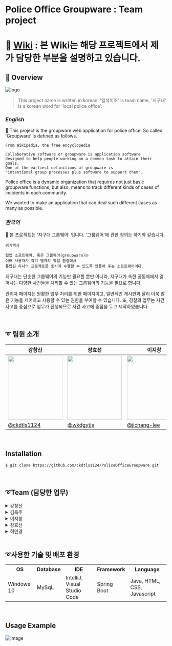 Police Office Groupware : Team project
====================
# :link: [Wiki](https://github.com/ckdtls1124/Groupware_Project/wiki) : 본 Wiki는 해당 프로젝트에서 제가 담당한 부분을 설명하고 있습니다.
  

## :page_facing_up: Overview
  ![logo](https://user-images.githubusercontent.com/116870719/233240425-364d7819-0a14-488f-9582-7f01703baaa9.png)
  > This project name is written in korean. '일석이조' is team name, '지구대' is a korean word for 'local police office'.
  ### *English*
  :police_officer: This project is the groupware web application for police office. 
  So called 'Groupware' is defined as follows.
  ```
  From Wikipedia, the free encyclopedia
  
  Collaborative software or groupware is application software 
  designed to help people working on a common task to attain their goals. 
  One of the earliest definitions of groupware is 
  "intentional group processes plus software to support them".
  ```
  Police office is a dynamic organization that requires not just basic groupware functions,
  but also, means to track different kinds of cases of incidents in each community.
  
  We wanted to make an application that can deal such different cases
  as many as possible. 
  
  ### *한국어*
  :police_officer: 본 프로젝트는 '지구대 그룹웨어' 입니다.
  '그룹웨어'에 관한 정의는 하기와 같습니다.
  ```
  위키백과
  
  협업 소프트웨어, 혹은 그룹웨어(groupware)는 
  여러 사용자가 각기 별개의 작업 환경에서 
  통합된 하나의 프로젝트를 동시에 수행할 수 있도록 만들어 주는 소프트웨어이다.
  ```
  지구대는 단순한 그룹웨어의 기능만 필요할 뿐만 아니라, 지구대가 속한 공동체에서 일어나는 다양한 사건들을 
  처리할 수 있는 그룹웨어의 기능을 필요로 합니다.
  
  관리자 페이지는 원활한 업무 처리를 위한 페이지이고, 일반적인 게시판과 달리 더욱 많은 기능을 제어하고 사용할 수 있는 권한을 부여할 수 있습니다.
또, 경찰의 업무는 사건 사고를 중심으로 업무가 진행되므로 사건 사고에 중점을 두고 제작하였습니다.

<br>

## ➰ 팀원 소개
|         강창신         |         장효선         |         이지창         |         허인경         |         김득주         |
|-----------------------|-----------------------|-----------------------|-----------------------|------------------------|
|         <img width="170px" height="200px" src="https://user-images.githubusercontent.com/116870719/234169687-de6367dc-9813-4f63-b2f9-7427e710596a.jpg" /> |           <img  width="170px" height="200px" src="https://user-images.githubusercontent.com/116870719/234171127-39ce7b7c-e475-4b85-bc73-beac2f45e3b8.JPG" /> |         <img width="170px" height="200px" src="https://user-images.githubusercontent.com/116870668/234171821-6e3bbec4-6120-499a-bef6-087dee7e18ea.png" />          |         <img width="170px" height="200px" src="https://user-images.githubusercontent.com/116870668/234180853-28be0f41-6025-4f33-aae6-d9507b5345cd.png" />         |         사진          |  
|         [@ckdtls1124](https://github.com/ckdtls1124/) |         [@wkdgytjs](https://github.com/wkdgytjs)         |         [@jichang-lee](https://github.com/jichang-lee)         |         [@devinky](https://github.com/devinky)         |         [@kimdeukju](https://github.com/kimdeukju)         |

<br>

## **Installation**
  ```
  $ git clone https://github.com/ckdtls1124/PoliceOfficeGroupware.git
  ```

<br>

## ➰Team (담당한 업무)


<details>
<summary>강창신 </summary>  
  
1. 팀장
2. Business Logic & DB 설계 [-코드보기](https://github.com/ckdtls1124/Groupware_Project/wiki/Business-Logic-&-DB)
3. 결재문서 CRUD [-코드보기](https://github.com/ckdtls1124/Groupware_Project/wiki/Memorandum-CRUD) 
4. naver-API
5. 영화 API(Kobis API) [-코드보기](https://github.com/ckdtls1124/Groupware_Project/wiki/Movie-API(Kobist-API))
6. Chatbot [-코드보기](https://github.com/ckdtls1124/Groupware_Project/wiki/Chatbot(with-%EC%98%81%ED%99%94(Kobis)-API))
</details>
<details>
<summary> 김득주 </summary>

1. 로그인&Spring Security
2. 아이디/비밀번호 찾기
3. 공공데이터 버스 API
</details>
<details>
<summary> 이지창 </summary>

1. 회원CRUD [-코드보기](https://github.com/jichang-lee/Groupware-Project/wiki/%ED%9A%8C%EC%9B%90-%EA%B8%B0%EB%8A%A5)
2. 부서CRUD [-코드보기](https://github.com/jichang-lee/Groupware-Project/wiki/%EB%B6%80%EC%84%9C-%EA%B8%B0%EB%8A%A5)
3. DB 설계
4. FullCalendar-API
5. AWS EC2 배포
6. 날씨 API 
</details>
<details>
<summary> 장효선 </summary>

1. 게시판CRUD
2. 댓글CRUD
3. 각 페이지 design frame(Html,CSS) 제작
4. 영화(Kobis API)
</details>
<details>
<summary> 허인경 </summary>
  
1. 사건CRU
2. left-Menubar 제작
3. KakaoMap-API
4. 공공데이터 날씨 API
5. 공공데이터 분실물 API
</details>

<br>

## ➰사용한 기술 및 배포 환경
<table>
  <tr>
    <th>OS</th>
    <th>Database</th>
    <th>IDE</th>
    <th>Framework</th>
    <th>Language</th>
  </tr>
  <tr>
    <td>Windows 10</td>
    <td>MySqL</td>
    <td>IntelliJ, Visual Studio Code</td>
    <td>Spring Boot</td>
    <td>Java, HTML, CSS, Javascript</td>
  </tr>
</table>
  
<br>

## **Usage Example**
![image](https://user-images.githubusercontent.com/116870719/234158749-9c740be5-d860-4ee5-85b8-946a7d36565e.png)

